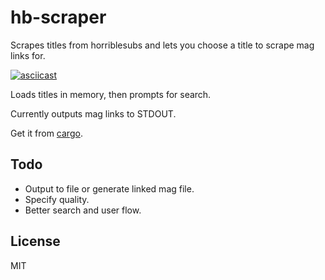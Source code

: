 # hb-scraper
Scrapes titles from horriblesubs and lets you choose a title to scrape mag links for.

[![asciicast](https://asciinema.org/a/wWRaQJeoixvJn8WWeqPWiASVQ.png)](https://asciinema.org/a/wWRaQJeoixvJn8WWeqPWiASVQ)

Loads titles in memory, then prompts for search.

Currently outputs mag links to STDOUT.

Get it from [cargo](https://crates.io/crates/hs-scraper).

## Todo

- Output to file or generate linked mag file.
- Specify quality.
- Better search and user flow.

## License

MIT
